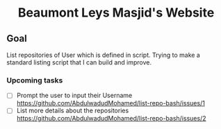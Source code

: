 <h1 align="center">Beaumont Leys Masjid's Website</h1>

## Goal


List repositories of User which is defined in script. Trying to make a standard listing script that I can build and improve.

### Upcoming tasks

- [ ] Prompt the user to input their Username https://github.com/AbdulwadudMohamed/list-repo-bash/issues/1
- [ ] List more details about the repositories https://github.com/AbdulwadudMohamed/list-repo-bash/issues/2
